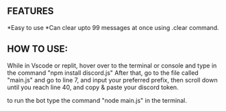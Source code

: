## FEATURES
*Easy to use
*Can clear upto 99 messages at once using .clear command.


## HOW TO USE:
While in Vscode or replit, hover over to the terminal or console and type in the command
"npm install discord.js"
After that, go to the file called "main.js" and go to line 7, and input your preferred prefix, then scroll down until you reach line 40, and copy & paste your discord token.

to run the bot type the command "node main.js" in the terminal.

